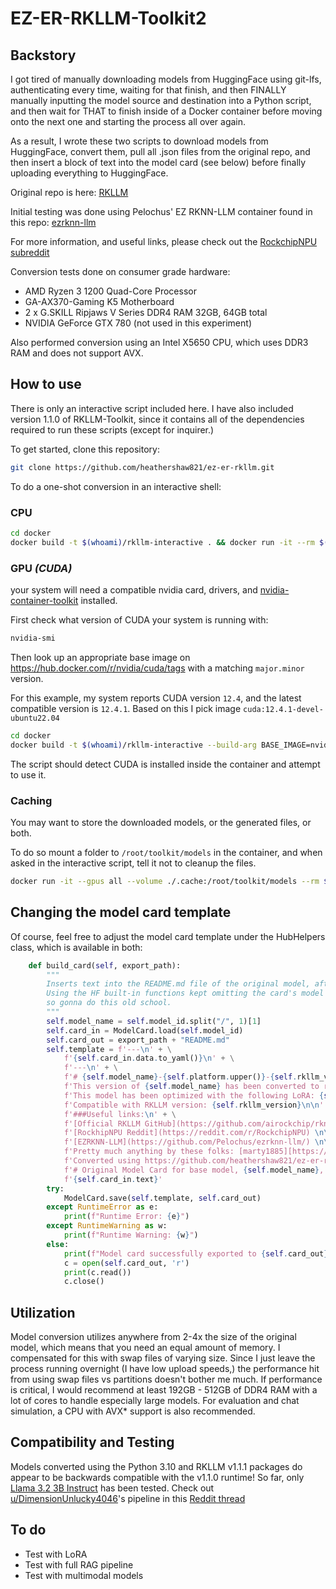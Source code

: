 # EZ-ER-RKLLM-Toolkit2

## Backstory

I got tired of manually downloading models from HuggingFace using git-lfs, authenticating every time, waiting for that finish, and then FINALLY manually inputting the model source and destination into a Python script, and then wait for THAT to finish inside of a Docker container before moving onto the next one and starting the process all over again.

As a result, I wrote these two scripts to download models from HuggingFace, convert them, pull all .json files from the original repo, and then insert a block of text into the model card (see below) before finally uploading everything to HuggingFace.

Original repo is here: [RKLLM](https://github.com/airockchip/rknn-llm)

Initial testing was done using Pelochus' EZ RKNN-LLM container found in this repo: [ezrknn-llm](https://github.com/Pelochus/ezrknn-llm/)

For more information, and useful links, please check out the [RockchipNPU subreddit](https://reddit.com/r/RockchipNPU)

Conversion tests done on consumer grade hardware:

- AMD Ryzen 3 1200 Quad-Core Processor
- GA-AX370-Gaming K5 Motherboard
- 2 x G.SKILL Ripjaws V Series DDR4 RAM 32GB, 64GB total
- NVIDIA GeForce GTX 780 (not used in this experiment)

Also performed conversion using an Intel X5650 CPU, which uses DDR3 RAM and does not support AVX.

## How to use

There is only an interactive script included here. I have also included version 1.1.0 of RKLLM-Toolkit, since it contains all of the dependencies required to run these scripts (except for inquirer.)

To get started, clone this repository:

```bash
git clone https://github.com/heathershaw821/ez-er-rkllm.git
```

To do a one-shot conversion in an interactive shell:

### CPU

```bash
cd docker
docker build -t $(whoami)/rkllm-interactive . && docker run -it --rm $(whoami)/rkllm-interactive
```

### GPU _(CUDA)_

your system will need a compatible nvidia card, drivers, and [nvidia-container-toolkit](https://docs.nvidia.com/datacenter/cloud-native/container-toolkit/latest/install-guide.html) installed.

First check what version of CUDA your system is running with:

```bash
nvidia-smi
```

Then look up an appropriate base image on https://hub.docker.com/r/nvidia/cuda/tags with a matching `major.minor` version.

For this example, my system reports CUDA version `12.4`, and the latest compatible version is `12.4.1`. Based on this I pick image `cuda:12.4.1-devel-ubuntu22.04`

```bash
cd docker
docker build -t $(whoami)/rkllm-interactive --build-arg BASE_IMAGE=nvidia/cuda:12.4.1-devel-ubuntu22.04 . && docker run -it --gpus all --rm $(whoami)/rkllm-interactive
```

The script should detect CUDA is installed inside the container and attempt to use it.

### Caching

You may want to store the downloaded models, or the generated files, or both.

To do so mount a folder to `/root/toolkit/models` in the container, and when asked in the interactive script, tell it not to cleanup the files.

```bash
docker run -it --gpus all --volume ./.cache:/root/toolkit/models --rm $(whoami)/rkllm-interactive
```

## Changing the model card template

Of course, feel free to adjust the model card template under the HubHelpers class, which is available in both:

```python
    def build_card(self, export_path):
        """
        Inserts text into the README.md file of the original model, after the model data.
        Using the HF built-in functions kept omitting the card's model data,
        so gonna do this old school.
        """
        self.model_name = self.model_id.split("/", 1)[1]
        self.card_in = ModelCard.load(self.model_id)
        self.card_out = export_path + "README.md"
        self.template = f'---\n' + \
            f'{self.card_in.data.to_yaml()}\n' + \
            f'---\n' + \
            f'# {self.model_name}-{self.platform.upper()}-{self.rkllm_version}\n\n' + \
            f'This version of {self.model_name} has been converted to run on the {self.platform.upper()} NPU using {self.qtype} quantization.\n\n' + \
            f'This model has been optimized with the following LoRA: {self.lora_id}\n\n' + \
            f'Compatible with RKLLM version: {self.rkllm_version}\n\n' + \
            f'###Useful links:\n' + \
            f'[Official RKLLM GitHub](https://github.com/airockchip/rknn-llm) \n\n' + \
            f'[RockhipNPU Reddit](https://reddit.com/r/RockchipNPU) \n\n' + \
            f'[EZRKNN-LLM](https://github.com/Pelochus/ezrknn-llm/) \n\n' + \
            f'Pretty much anything by these folks: [marty1885][https://github.com/marty1885] and [happyme531](https://huggingface.co/happyme531) \n\n' + \
            f'Converted using https://github.com/heathershaw821/ez-er-rkllm-toolkit2 \n\n' + \
            f'# Original Model Card for base model, {self.model_name}, below:\n\n' + \
            f'{self.card_in.text}'
        try:
            ModelCard.save(self.template, self.card_out)
        except RuntimeError as e:
            print(f"Runtime Error: {e}")
        except RuntimeWarning as w:
            print(f"Runtime Warning: {w}")
        else:
            print(f"Model card successfully exported to {self.card_out}!")
            c = open(self.card_out, 'r')
            print(c.read())
            c.close()
```

## Utilization

Model conversion utilizes anywhere from 2-4x the size of the original model, which means that you need an equal amount of memory. I compensated for this with swap files of varying size. Since I just leave the process running overnight (I have low upload speeds,) the performance hit from using swap files vs partitions doesn't bother me much. If performance is critical, I would recommend at least 192GB - 512GB of DDR4 RAM with a lot of cores to handle especially large models. For evaluation and chat simulation, a CPU with AVX\* support is also recommended.

## Compatibility and Testing

Models converted using the Python 3.10 and RKLLM v1.1.1 packages do appear to be backwards compatible with the v1.1.0 runtime! So far, only [Llama 3.2 3B Instruct](https://huggingface.co/c01zaut/Llama-3.2-3B-Instruct-rk3588-1.1.1/blob/main/Llama-3.2-3B-Instruct-rk3588-w8a8_g128-opt-0-hybrid-ratio-1.0.rkllm) has been tested. Check out [u/DimensionUnlucky4046](https://www.reddit.com/user/DimensionUnlucky4046/)'s pipeline in this [Reddit thread](https://www.reddit.com/r/RockchipNPU/comments/1gi2web/llama3_for_rk3588_available/)

## To do

- Test with LoRA
- Test with full RAG pipeline
- Test with multimodal models
